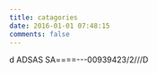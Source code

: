 ```yaml
---
title: catagories
date: 2016-01-01 07:48:15
comments: false
---
```

d\
ADSAS
SA====---00939423/2///D

